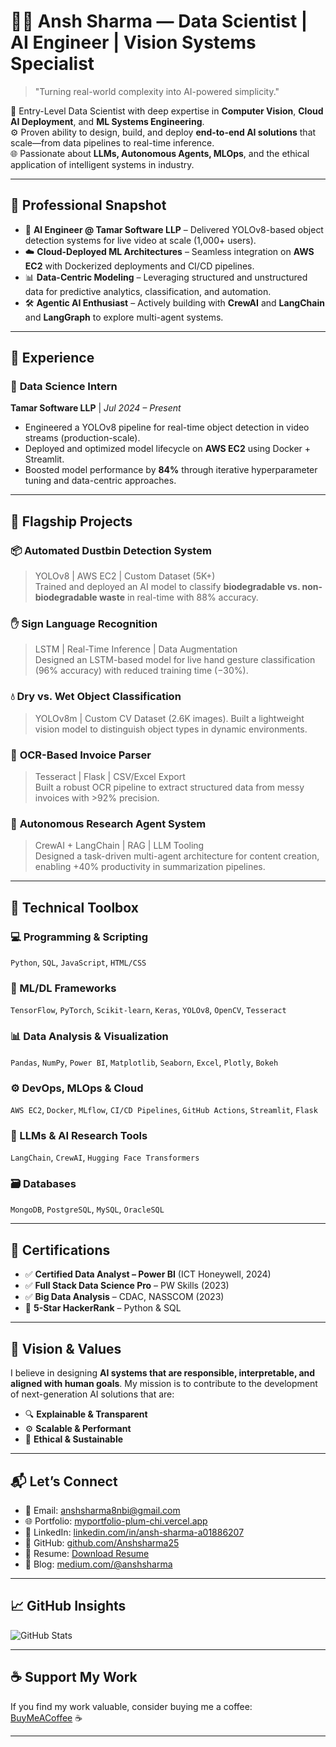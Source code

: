 # 👨‍💻 Ansh Sharma — Data Scientist | AI Engineer | Vision Systems Specialist

> "Turning real-world complexity into AI-powered simplicity."

🔬 Entry-Level Data Scientist with deep expertise in **Computer Vision**, **Cloud AI Deployment**, and **ML Systems Engineering**.  
⚙️ Proven ability to design, build, and deploy **end-to-end AI solutions** that scale—from data pipelines to real-time inference.  
🌐 Passionate about **LLMs, Autonomous Agents, MLOps**, and the ethical application of intelligent systems in industry.

-------

## 🔎 Professional Snapshot

- 🧠 **AI Engineer @ Tamar Software LLP** – Delivered YOLOv8-based object detection systems for live video at scale (1,000+ users).
- ☁️ **Cloud-Deployed ML Architectures** – Seamless integration on **AWS EC2** with Dockerized deployments and CI/CD pipelines.
- 📊 **Data-Centric Modeling** – Leveraging structured and unstructured data for predictive analytics, classification, and automation.
- 🛠️ **Agentic AI Enthusiast** – Actively building with **CrewAI** and **LangChain**  and **LangGraph** to explore multi-agent systems.

-------
## 💼 Experience

### 🔹 **Data Science Intern**  
**Tamar Software LLP** | *Jul 2024 – Present*
- Engineered a YOLOv8 pipeline for real-time object detection in video streams (production-scale).
- Deployed and optimized model lifecycle on **AWS EC2** using Docker + Streamlit.
- Boosted model performance by **84%** through iterative hyperparameter tuning and data-centric approaches.

----

## 🚀 Flagship Projects

### 📦 **Automated Dustbin Detection System**
> YOLOv8 | AWS EC2 | Custom Dataset (5K+)  
Trained and deployed an AI model to classify **biodegradable vs. non-biodegradable waste** in real-time with 88% accuracy.

### ✋ **Sign Language Recognition**
> LSTM | Real-Time Inference | Data Augmentation  
Designed an LSTM-based model for live hand gesture classification (96% accuracy) with reduced training time (−30%).

### 💧 **Dry vs. Wet Object Classification**
> YOLOv8m | Custom CV Dataset (2.6K images). 
Built a lightweight vision model to distinguish object types in dynamic environments.

### 📄 **OCR-Based Invoice Parser**
> Tesseract | Flask | CSV/Excel Export  
Built a robust OCR pipeline to extract structured data from messy invoices with >92% precision.

### 🤖 **Autonomous Research Agent System**
> CrewAI + LangChain | RAG | LLM Tooling  
Designed a task-driven multi-agent architecture for content creation, enabling +40% productivity in summarization pipelines.

---

## 🧰 Technical Toolbox

### 💻 Programming & Scripting  
`Python`, `SQL`, `JavaScript`, `HTML/CSS`

### 🧪 ML/DL Frameworks  
`TensorFlow`, `PyTorch`, `Scikit-learn`, `Keras`, `YOLOv8`, `OpenCV`, `Tesseract`

### 📊 Data Analysis & Visualization  
`Pandas`, `NumPy`, `Power BI`, `Matplotlib`, `Seaborn`, `Excel`, `Plotly`, `Bokeh`

### ⚙️ DevOps, MLOps & Cloud  
`AWS EC2`, `Docker`, `MLflow`, `CI/CD Pipelines`, `GitHub Actions`, `Streamlit`, `Flask`

### 🧠 LLMs & AI Research Tools  
`LangChain`, `CrewAI`, `Hugging Face Transformers`

### 🗃️ Databases  
`MongoDB`, `PostgreSQL`, `MySQL`, `OracleSQL`

-----

## 📜 Certifications

- ✅ **Certified Data Analyst – Power BI** (ICT Honeywell, 2024)  
- ✅ **Full Stack Data Science Pro** – PW Skills (2023)  
- ✅ **Big Data Analysis** – CDAC, NASSCOM (2023)  
- 🌟 **5-Star HackerRank** – Python & SQL

---

## 🎯 Vision & Values

I believe in designing **AI systems that are responsible, interpretable, and aligned with human goals**. My mission is to contribute to the development of next-generation AI solutions that are:

- 🔍 **Explainable & Transparent**  
- ⚙️ **Scalable & Performant**  
- 🌱 **Ethical & Sustainable**

---

## 📬 Let’s Connect

- 📧 Email: [anshsharma8nbi@gmail.com](mailto:anshsharma8nbi@gmail.com)  
- 🌐 Portfolio: [myportfolio-plum-chi.vercel.app](https://myportfolio-plum-chi.vercel.app/)  
- 💼 LinkedIn: [linkedin.com/in/ansh-sharma-a01886207](https://www.linkedin.com/in/ansh-sharma-a01886207/)  
- 🐙 GitHub: [github.com/Anshsharma25](https://github.com/Anshsharma25)  
- 📄 Resume: [Download Resume](https://drive.google.com/file/d/1LWlnZy16YuBk7muBI7jBM4GrNoBtWpC1/view?usp=sharing)  
- 📝 Blog: [medium.com/@anshsharma](https://medium.com/@anshsharma)

---

## 📈 GitHub Insights

![GitHub Stats](https://github-readme-stats.vercel.app/api?username=Anshsharma25&show_icons=true&theme=radical&count_private=true)


---

## ☕ Support My Work

If you find my work valuable, consider buying me a coffee:  
[BuyMeACoffee](https://www.buymeacoffee.com/) ☕

---

